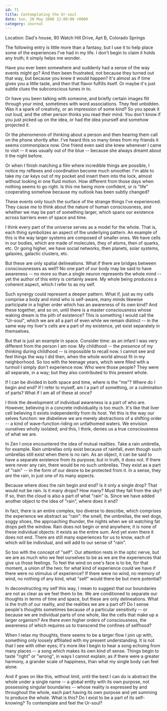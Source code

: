 ```yaml
---
id: 71
title: Contemplating the Ur-soul
date: Sun, 28 May 2006 12:00:00 +0000
category: Journal
---
```


Location: Dad's house, 90 Watch Hill Drive, Apt B, Colorado Springs

The following entry is little more than a fantasy, but I use it to help
place some of the experiences I've had in my life.  I don't begin to
claim it holds any truth; it simply helps me wonder.

Have you ever been somewhere and suddenly had a sense of the way events
might go?  And then been frustrated, not because they turned out that
way, but because you knew it would happen?  It's almost as if time gives
you a little taste, and then that flavor fulfills itself.  Or maybe it's
just subtle clues the subconscious tunes in to.

Or have you been talking with someone, and briefly certain images flit
through your mind, sometimes with word associations.  They feel
unbidden.  Was it a spark of creativity, or an impression of some kind?
So you speak it out loud, and the other person thinks you read their
mind.  You don't know if you just picked up on the idea, or had the idea
yourself and somehow projected it.

Or the phenomenon of thinking about a person and then hearing them call
on the phone shortly after.  I've heard this so many times from my
friends it seems commonplace now.  One friend even said she knew
whenever I came to visit -- it was usually out of the blue -- because
she always dreamt about it the night before.

Or when I finish matching a film where incredible things are possible, I
notice my reflexes and coordination become much smoother.  I'm able to
take my car keys out of my pocket and insert them into the lock, almost
without looking in one fluid motion.  How different from those days when
nothing seems to go right.  Is this me being more confident, or is
"life" cooperating somehow because my outlook has been subtly changed?

These events only touch the surface of the strange things I've
experienced.  They cause me to think about the nature of human
consciousness, and whether we may be part of something larger, which
spans our existence across barriers even of space and time.

I think every part of the universe serves as a model for the whole.
That is, each thing symbolizes an aspect of the underlying pattern.  An
example of this is the way larger systems are composed of smaller ones.
We have cells in our bodies, which are made of molecules, they of atoms,
then of quarks, etc.  Or going higher, we have social networks, then
planets, solar systems, galaxies, galactic clusters, etc.

But these are only spatial delineations.  What if there are bridges
between consciousnesses as well?  No one part of our body may be said to
have awareness -- no more so than a single neuron represents the whole
mind -- yet the author of this entry is certainly aware.  My whole being
produces a coherent aspect, which I refer to as my self.

Such synergy could represent a deeper pattern.  What if, just as my
cells comprise a body and mind who is self-aware, many minds likewise
participate in a higher order which has an awareness of its own kind?
And these together, and so on, until there is a master consciousness
whose waking dream is the pith of existence?  This is something I would
call the "Ur-soul", which we are all a part of even while we remain
distinct -- in the same way my liver's cells are a part of my existence,
yet exist separately in themselves.

But that is just an example in space.  Consider time: as an infant I was
very different from the person I am now.  My childhood -- the *presence*
of my thinking during childhood -- is impossible to recall now.  I
cannot see and feel things the way I did then, when the whole world
almost fit in my neighborhood.  So too with the teenage years, which
were filled with a turmoil I simply don't experience now.  Who were
those people?  They were all separate, in a way; but they also
contributed to this present whole.

If I can be divided in both space and time, where is the "me"?  Where do
I begin and end?  If I refer to myself, am I a part of something, or a
culmination of parts?  What if I am all of these at once?

I think the development of individual awareness is a part of who are.
However, believing in a concrete individuality is too much.  It's like
that liver cell believing it exists independently from its host.  Yet
this is the way our selves function: we disbelieve we are merely
abstractions of a shifting order -- a kind of wave-function riding on
unfathomed waters.  We envision ourselves wholly isolated; and this, I
think, denies us a true consciousness of what we are.

In Zen I once encountered the idea of mutual realities.  Take a rain
umbrella, for example.  Rain umbrellas only exist because of rainfall,
even though such umbrellas still exist when there is no rain.  As an
object, it can be said to have a separate existence from its purpose;
but in truth, it does not.  If there were never any rain, there would be
no such umbrellas.  They exist as a part of "rain" -- in the form of our
desire to be protected from it.  In a sense, they *are* the rain, in just
one of its many aspects.

Because where does the rain begin and end?  Is it only a single drop?
That would not be rain.  Is it many drops?  How many?  Must they fall
from the sky?  If so, then the cloud is also a part of what "rain" is.
Since we have added another object to the idea of "rain", where does it
end?

In fact, there is an entire complex, too diverse to describe, which
comprises the experience we abstract as "rain": the smell, the
umbrellas, the wet dogs, soggy shoes, the approaching thunder, the
nights when we sit watching fat drops pelt the window.  Rain does not
begin or end anywhere; it is none of these individual objects: it exists
as the entire sum.  And yet even there it does not end.  There are still
many experiences for us to know, each of which will be individual, and
will add to our sense of "rain".

So too with the concept of "self".  Our attention rests in the optic
nerve, but we are as much who we feel ourselves to be as we are the
experiences that give us those feelings.  To feel the wind on one's face
is to be, for that moment, a union of the two: for what kind of
experience could we have if there were no stimulus of experience?  If
there were no wind, no memory of wind, no nothing of any kind, what
"self" would there be but mere potential?

In deconstructing my self this way, I mean to suggest that our
boundaries are not as clear as we feel them to be.  We are conditioned
to separate our thoughts in terms of time and space, but these are only
delineations.  What is the truth of our reality, and the realities we
are a part of?  Do I sense people's thoughts sometimes because of a
particular sensitivity -- or because we are individual parts of one
whole, like the cells that make up a larger organism?  Are there even
higher orders of consciousness, the awareness of which requires us to
transcend the confines of selfhood?

When I relax my thoughts, there seems to be a larger flow I join up
with, something only loosely affiliated with my present understanding.
It is not that I see with other eyes; it's more like I begin to hear a
song echoing from many places -- a song which makes its own kind of
sense.  Things begin to taste "right" or "wrong", in ways I cannot
explain; as if there were a greater harmony, a grander scale of
happiness, than what my single body can feel alone.

And if goes on like this, without limit, until the best I can do is
abstract the whole under a single name -- a global entity with its own
purpose, not possessing singular boundaries -- whose reality is
expressed by and throughout the whole, each part having its own purpose
and yet summing to produce the whole.  What is this?  Do I exist to be a
part of its self-knowing?  To contemplate and feel the Ur-soul?


